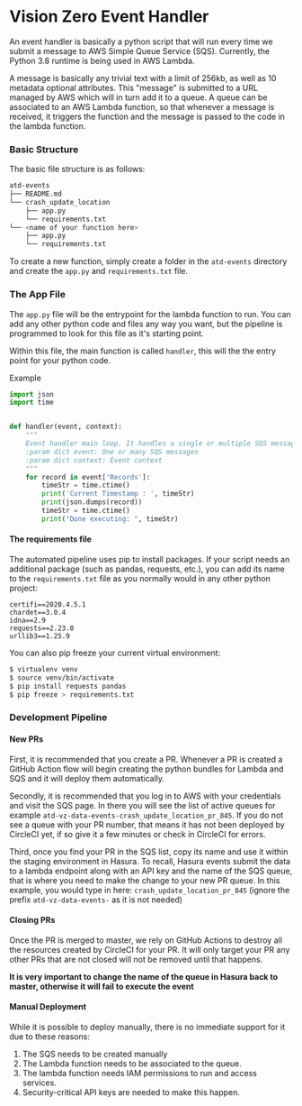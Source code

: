 # Vision Zero Event Handler

An event handler is basically a python script that
will run every time we submit a message to AWS Simple
Queue Service (SQS). Currently, the Python 3.8 runtime
is being used in AWS Lambda.

A message is basically any trivial text with a limit
of 256kb, as well as 10 metadata optional attributes.
This "message" is submitted to a URL managed by AWS
which will in turn add it to a queue. A queue can be
associated to an AWS Lambda function, so that whenever
a message is received, it triggers the function and the
message is passed to the code in the lambda function.


### Basic Structure

The basic file structure is as follows:

```bash
atd-events
├── README.md
└── crash_update_location
    ├── app.py
    └── requirements.txt
└── <name of your function here>
    ├── app.py
    └── requirements.txt
```

To create a new function, simply create a folder in the
`atd-events` directory and create the `app.py` and
`requirements.txt` file.

### The App File
The `app.py` file will be the entrypoint for the lambda
function to run. You can add any other python code
and files any way you want, but the pipeline is
programmed to look for this file as it's starting point.

Within this file, the main function is called `handler`,
this will the the entry point for your python code.

Example

```python
import json
import time


def handler(event, context):
    """
    Event handler main loop. It handles a single or multiple SQS messages.
    :param dict event: One or many SQS messages
    :param dict context: Event context
    """
    for record in event['Records']:
        timeStr = time.ctime()
        print('Current Timestamp : ', timeStr)
        print(json.dumps(record))
        timeStr = time.ctime()
        print("Done executing: ", timeStr)
```

#### The requirements file
The automated pipeline uses pip to install packages.
If your script needs an additional package (such as
pandas, requests, etc.), you can add its name to
the `requirements.txt` file as you normally would in
any other python project:

```
certifi==2020.4.5.1
chardet==3.0.4
idna==2.9
requests==2.23.0
urllib3==1.25.9
```

You can also pip freeze your current virtual environment:

```bash
$ virtualenv venv
$ source venv/bin/activate
$ pip install requests pandas
$ pip freeze > requirements.txt
```

### Development Pipeline

#### New PRs
First, it is recommended that you create a PR. Whenever a PR is created
a GitHub Action flow will begin creating the python bundles for Lambda and SQS and it
will deploy them automatically.

Secondly, it is recommended that you log in to AWS with your credentials
and visit the SQS page. In there you will see the list of active queues
for example `atd-vz-data-events-crash_update_location_pr_845`. If you
do not see a queue with your PR number, that means it has not been
deployed by CircleCI yet, if so give it a few minutes or check in
CircleCI for errors.

Third, once you find your PR in the SQS list, copy its name and use it
within the staging environment in Hasura. To recall, Hasura events submit
the data to a lambda endpoint along with an API key and the name of the
SQS queue, that is where you need to make the change to your new PR queue.
In this example, you would type in here: `crash_update_location_pr_845`
(ignore the prefix `atd-vz-data-events-` as it is not needed)

#### Closing PRs
Once the PR is merged to master, we rely on GitHub Actions to destroy all
the resources created by CircleCI for your PR. It will only target your PR
any other PRs that are not closed will not be removed until that happens.

**It is very important to change the name of the queue in Hasura back to
master, otherwise it will fail to execute the event**

#### Manual Deployment
While it is possible to deploy manually, there is no
immediate support for it due to these reasons:

1. The SQS needs to be created manually
2. The Lambda function needs to be associated to the queue.
3. The lambda function needs IAM permissions to run and access services.
4. Security-critical API keys are needed to make this happen.
